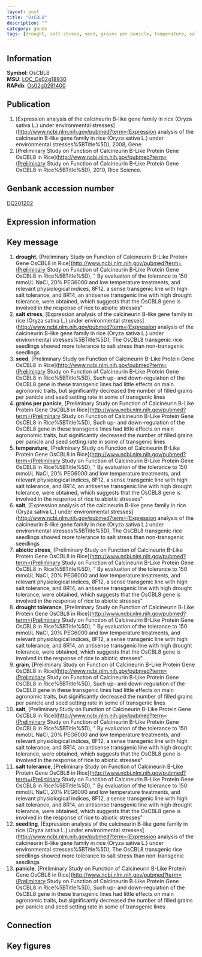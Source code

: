 ```yaml
---
layout: post
title: "OsCBL8"
description: ""
category: genes
tags: [drought, salt stress, seed, grains per panicle, temperature, salt, abiotic stress, drought tolerance, grain, salt tolerance, seedling, panicle, Gene]
---
```


## Information
__Symbol__: OsCBL8  
__MSU__: [LOC_Os02g18930](http://rice.plantbiology.msu.edu/cgi-bin/ORF_infopage.cgi?orf=LOC_Os02g18930)  
__RAPdb__: [Os02g0291400](http://rapdb.dna.affrc.go.jp/viewer/gbrowse_details/irgsp1?name=Os02g0291400)  

## Publication
1. [Expression analysis of the calcineurin B-like gene family in rice (Oryza sativa L.) under environmental stresses](http://www.ncbi.nlm.nih.gov/pubmed?term=(Expression analysis of the calcineurin B-like gene family in rice (Oryza sativa L.) under environmental stresses%5BTitle%5D), 2008, Gene.
2. [Preliminary Study on Function of Calcineurin B-Like Protein Gene OsCBL8 in Rice](http://www.ncbi.nlm.nih.gov/pubmed?term=(Preliminary Study on Function of Calcineurin B-Like Protein Gene OsCBL8 in Rice%5BTitle%5D), 2010, Rice Science.

## Genbank accession number
[DQ201202](http://www.ncbi.nlm.nih.gov/nuccore/DQ201202)

## Expression information

## Key message
1. __drought__, [Preliminary Study on Function of Calcineurin B-Like Protein Gene OsCBL8 in Rice](http://www.ncbi.nlm.nih.gov/pubmed?term=(Preliminary Study on Function of Calcineurin B-Like Protein Gene OsCBL8 in Rice%5BTitle%5D), " By evaluation of the tolerance to 150 mmol/L NaCl, 20% PEG6000 and low temperature treatments, and relevant physiological indices, 8F12, a sense transgenic line with high salt tolerance, and 8R14, an antisense transgenic line with high drought tolerance, were obtained, which suggests that the OsCBL8 gene is involved in the response of rice to abiotic stresses"
2. __salt stress__, [Expression analysis of the calcineurin B-like gene family in rice (Oryza sativa L.) under environmental stresses](http://www.ncbi.nlm.nih.gov/pubmed?term=(Expression analysis of the calcineurin B-like gene family in rice (Oryza sativa L.) under environmental stresses%5BTitle%5D),  The OsCBL8 transgenic rice seedlings showed more tolerance to salt stress than non-transgenic seedlings
3. __seed__, [Preliminary Study on Function of Calcineurin B-Like Protein Gene OsCBL8 in Rice](http://www.ncbi.nlm.nih.gov/pubmed?term=(Preliminary Study on Function of Calcineurin B-Like Protein Gene OsCBL8 in Rice%5BTitle%5D),  Such up- and down-regulation of the OsCBL8 gene in these transgenic lines had little effects on main agronomic traits, but significantly decreased the number of filled grains per panicle and seed setting rate in some of transgenic lines
4. __grains per panicle__, [Preliminary Study on Function of Calcineurin B-Like Protein Gene OsCBL8 in Rice](http://www.ncbi.nlm.nih.gov/pubmed?term=(Preliminary Study on Function of Calcineurin B-Like Protein Gene OsCBL8 in Rice%5BTitle%5D),  Such up- and down-regulation of the OsCBL8 gene in these transgenic lines had little effects on main agronomic traits, but significantly decreased the number of filled grains per panicle and seed setting rate in some of transgenic lines
5. __temperature__, [Preliminary Study on Function of Calcineurin B-Like Protein Gene OsCBL8 in Rice](http://www.ncbi.nlm.nih.gov/pubmed?term=(Preliminary Study on Function of Calcineurin B-Like Protein Gene OsCBL8 in Rice%5BTitle%5D), " By evaluation of the tolerance to 150 mmol/L NaCl, 20% PEG6000 and low temperature treatments, and relevant physiological indices, 8F12, a sense transgenic line with high salt tolerance, and 8R14, an antisense transgenic line with high drought tolerance, were obtained, which suggests that the OsCBL8 gene is involved in the response of rice to abiotic stresses"
6. __salt__, [Expression analysis of the calcineurin B-like gene family in rice (Oryza sativa L.) under environmental stresses](http://www.ncbi.nlm.nih.gov/pubmed?term=(Expression analysis of the calcineurin B-like gene family in rice (Oryza sativa L.) under environmental stresses%5BTitle%5D),  The OsCBL8 transgenic rice seedlings showed more tolerance to salt stress than non-transgenic seedlings
7. __abiotic stress__, [Preliminary Study on Function of Calcineurin B-Like Protein Gene OsCBL8 in Rice](http://www.ncbi.nlm.nih.gov/pubmed?term=(Preliminary Study on Function of Calcineurin B-Like Protein Gene OsCBL8 in Rice%5BTitle%5D), " By evaluation of the tolerance to 150 mmol/L NaCl, 20% PEG6000 and low temperature treatments, and relevant physiological indices, 8F12, a sense transgenic line with high salt tolerance, and 8R14, an antisense transgenic line with high drought tolerance, were obtained, which suggests that the OsCBL8 gene is involved in the response of rice to abiotic stresses"
8. __drought tolerance__, [Preliminary Study on Function of Calcineurin B-Like Protein Gene OsCBL8 in Rice](http://www.ncbi.nlm.nih.gov/pubmed?term=(Preliminary Study on Function of Calcineurin B-Like Protein Gene OsCBL8 in Rice%5BTitle%5D), " By evaluation of the tolerance to 150 mmol/L NaCl, 20% PEG6000 and low temperature treatments, and relevant physiological indices, 8F12, a sense transgenic line with high salt tolerance, and 8R14, an antisense transgenic line with high drought tolerance, were obtained, which suggests that the OsCBL8 gene is involved in the response of rice to abiotic stresses"
9. __grain__, [Preliminary Study on Function of Calcineurin B-Like Protein Gene OsCBL8 in Rice](http://www.ncbi.nlm.nih.gov/pubmed?term=(Preliminary Study on Function of Calcineurin B-Like Protein Gene OsCBL8 in Rice%5BTitle%5D),  Such up- and down-regulation of the OsCBL8 gene in these transgenic lines had little effects on main agronomic traits, but significantly decreased the number of filled grains per panicle and seed setting rate in some of transgenic lines
10. __salt__, [Preliminary Study on Function of Calcineurin B-Like Protein Gene OsCBL8 in Rice](http://www.ncbi.nlm.nih.gov/pubmed?term=(Preliminary Study on Function of Calcineurin B-Like Protein Gene OsCBL8 in Rice%5BTitle%5D), " By evaluation of the tolerance to 150 mmol/L NaCl, 20% PEG6000 and low temperature treatments, and relevant physiological indices, 8F12, a sense transgenic line with high salt tolerance, and 8R14, an antisense transgenic line with high drought tolerance, were obtained, which suggests that the OsCBL8 gene is involved in the response of rice to abiotic stresses"
11. __salt tolerance__, [Preliminary Study on Function of Calcineurin B-Like Protein Gene OsCBL8 in Rice](http://www.ncbi.nlm.nih.gov/pubmed?term=(Preliminary Study on Function of Calcineurin B-Like Protein Gene OsCBL8 in Rice%5BTitle%5D), " By evaluation of the tolerance to 150 mmol/L NaCl, 20% PEG6000 and low temperature treatments, and relevant physiological indices, 8F12, a sense transgenic line with high salt tolerance, and 8R14, an antisense transgenic line with high drought tolerance, were obtained, which suggests that the OsCBL8 gene is involved in the response of rice to abiotic stresses"
12. __seedling__, [Expression analysis of the calcineurin B-like gene family in rice (Oryza sativa L.) under environmental stresses](http://www.ncbi.nlm.nih.gov/pubmed?term=(Expression analysis of the calcineurin B-like gene family in rice (Oryza sativa L.) under environmental stresses%5BTitle%5D),  The OsCBL8 transgenic rice seedlings showed more tolerance to salt stress than non-transgenic seedlings
13. __panicle__, [Preliminary Study on Function of Calcineurin B-Like Protein Gene OsCBL8 in Rice](http://www.ncbi.nlm.nih.gov/pubmed?term=(Preliminary Study on Function of Calcineurin B-Like Protein Gene OsCBL8 in Rice%5BTitle%5D),  Such up- and down-regulation of the OsCBL8 gene in these transgenic lines had little effects on main agronomic traits, but significantly decreased the number of filled grains per panicle and seed setting rate in some of transgenic lines

## Connection

## Key figures


